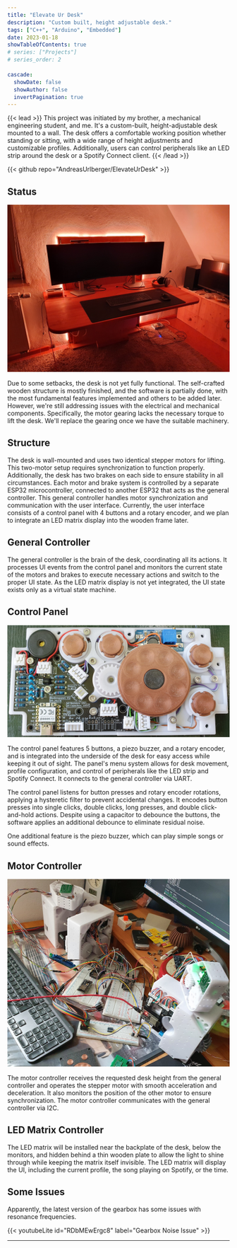 ```yaml
---
title: "Elevate Ur Desk"
description: "Custom built, height adjustable desk."
tags: ["C++", "Arduino", "Embedded"]
date: 2023-01-18
showTableOfContents: true
# series: ["Projects"]
# series_order: 2

cascade:
  showDate: false
  showAuthor: false
  invertPagination: true
---
```


{{< lead >}}
This project was initiated by my brother, a mechanical engineering student, and me. It's a custom-built, height-adjustable desk mounted to a wall. The desk offers a comfortable working position whether standing or sitting, with a wide range of height adjustments and customizable profiles. Additionally, users can control peripherals like an LED strip around the desk or a Spotify Connect client.
{{< /lead >}}

<div class="backdrop-blur">
  {{< github repo="AndreasUrlberger/ElevateUrDesk" >}}
</div>

<!-- TODO: How to add .rounded CSS class? -->
<!-- {{< carousel images="gallery/*" interval="2500" aspectRatio="16-9" >}} -->

## Status

![View of the desk with LED strip](featured.jpg)

Due to some setbacks, the desk is not yet fully functional. The self-crafted wooden structure is mostly finished, and the software is partially done, with the most fundamental features implemented and others to be added later. However, we're still addressing issues with the electrical and mechanical components. Specifically, the motor gearing lacks the necessary torque to lift the desk. We'll replace the gearing once we have the suitable machinery.

## Structure
The desk is wall-mounted and uses two identical stepper motors for lifting. This two-motor setup requires synchronization to function properly. Additionally, the desk has two brakes on each side to ensure stability in all circumstances. Each motor and brake system is controlled by a separate ESP32 microcontroller, connected to another ESP32 that acts as the general controller. This general controller handles motor synchronization and communication with the user interface. Currently, the user interface consists of a control panel with 4 buttons and a rotary encoder, and we plan to integrate an LED matrix display into the wooden frame later.

## General Controller

The general controller is the brain of the desk, coordinating all its actions. It processes UI events from the control panel and monitors the current state of the motors and brakes to execute necessary actions and switch to the proper UI state. As the LED matrix display is not yet integrated, the UI state exists only as a virtual state machine.

## Control Panel

![Picture of control panel](desk_control_panel.jpg)

The control panel features 5 buttons, a piezo buzzer, and a rotary encoder, and is integrated into the underside of the desk for easy access while keeping it out of sight. The panel's menu system allows for desk movement, profile configuration, and control of peripherals like the LED strip and Spotify Connect. It connects to the general controller via UART.

The control panel listens for button presses and rotary encoder rotations, applying a hysteretic filter to prevent accidental changes. It encodes button presses into single clicks, double clicks, long presses, and double click-and-hold actions. Despite using a capacitor to debounce the buttons, the software applies an additional debounce to eliminate residual noise.

One additional feature is the piezo buzzer, which can play simple songs or sound effects.

## Motor Controller

![Picture of gearbox setup](desk_gearboxes.jpg)

The motor controller receives the requested desk height from the general controller and operates the stepper motor with smooth acceleration and deceleration. It also monitors the position of the other motor to ensure synchronization. The motor controller communicates with the general controller via I2C.

## LED Matrix Controller

The LED matrix will be installed near the backplate of the desk, below the monitors, and hidden behind a thin wooden plate to allow the light to shine through while keeping the matrix itself invisible. The LED matrix will display the UI, including the current profile, the song playing on Spotify, or the time.

## Some Issues

Apparently, the latest version of the gearbox has some issues with resonance frequencies.

{{< youtubeLite id="RDbMEwErgc8" label="Gearbox Noise Issue" >}}

---
